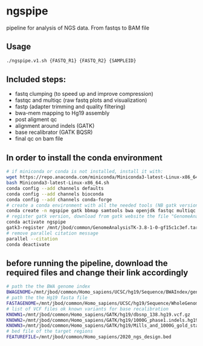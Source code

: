 # ngspipe
pipeline for analysis of NGS data. From fastqs to BAM file


## Usage

```bash
./ngspipe.v1.sh {FASTQ_R1} {FASTQ_R2} {SAMPLEID}
```

## Included steps:
- fastq clumping (to speed up and improve compression)
- fastqc and multiqc (raw fastq plots and visualization)
- fastp (adapter trimming and quality filtering)
- bwa-mem mapping to Hg19 assembly
- post aligment qc
- alignment around indels (GATK)
- base recalibrator (GATK BQSR)
- final qc on bam file

## In order to install the conda environment 
```bash
# if miniconda or conda is not installed, install it with:
wget https://repo.anaconda.com/miniconda/Miniconda3-latest-Linux-x86_64.sh
bash Miniconda3-latest-Linux-x86_64.sh
conda config --add channels defaults
conda config --add channels bioconda
conda config --add channels conda-forge
# create a conda environment with all the needed tools (NB gatk version 3)
conda create -n ngspipe gatk bbmap samtools bwa openjdk fastqc multiqc picard libiconv r-gplots r-kernsmooth qualimap fastp seqtk parallel -y
# register gatk version, download from gatk website the file "GenomeAnalysisTK-3.8-1-0-gf15c1c3ef.tar.bz2"
conda activate ngspipe
gatk3-register /mnt/jbod/common/GenomeAnalysisTK-3.8-1-0-gf15c1c3ef.tar.bz2
# remove parallel citation message
parallel --citation
conda deactivate
```

## before running the pipeline, download the required files and change their link accordingly
```bash
# path the the BWA genome index
BWAGENOME=/mnt/jbod/common/Homo_sapiens/UCSC/hg19/Sequence/BWAIndex/genome.fa
# path the the Hg19 fasta file
FASTAGENOME=/mnt/jbod/common/Homo_sapiens/UCSC/hg19/Sequence/WholeGenomeFasta/genome.fa
# list of VCF files ok known variants for base recalibration
KNOWN1=/mnt/jbod/common/Homo_sapiens/GATK/hg19/dbsnp_138.hg19.vcf.gz
KNOWN2=/mnt/jbod/common/Homo_sapiens/GATK/hg19/1000G_phase1.indels.hg19.sites.vcf.gz
KNOWN3=/mnt/jbod/common/Homo_sapiens/GATK/hg19/Mills_and_1000G_gold_standard.indels.hg19.sites.vcf.gz
# bed file of the target regions
FEATUREFILE=/mnt/jbod/common/Homo_sapiens/2020_ngs_design.bed
```
